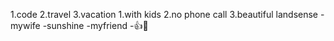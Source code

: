 1.code
2.travel
3.vacation
   1.with kids
   2.no phone call
   3.beautiful landsense
-mywife
-sunshine
-myfriend
-:+1::tada:
